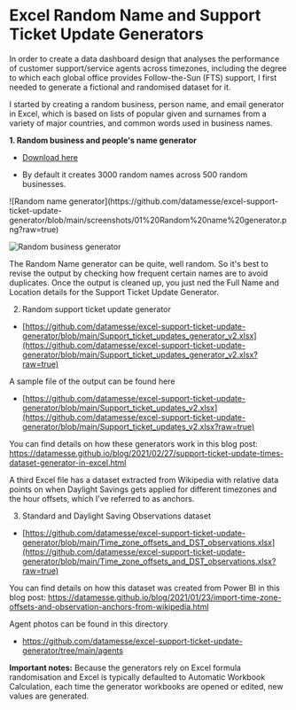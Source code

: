 # Excel Random Name and Support Ticket Update Generators

In order to create a data dashboard design that analyses the performance of customer support/service agents across timezones, including the degree to which each global office provides Follow-the-Sun (FTS) support, I first needed to generate a fictional and randomised dataset for it.

I started by creating a random business, person name, and email generator in Excel, which is based on lists of popular given and surnames from a variety of major countries, and common words used in business names.

**1. Random business and people's name generator**

* [Download here](https://github.com/datamesse/excel-support-ticket-update-generator/blob/main/Random_name_and_business_generator.xlsx?raw=true)
<ul><li>
By default it creates 3000 random names across 500 random businesses.
</ul>
![Random name generator](https://github.com/datamesse/excel-support-ticket-update-generator/blob/main/screenshots/01%20Random%20name%20generator.png?raw=true)

![Random business generator](https://github.com/datamesse/excel-support-ticket-update-generator/blob/main/screenshots/02%20Random%20business%20generator.png?raw=true)

The Random Name generator can be quite, well random. So it's best to revise the output by checking how frequent certain names are to avoid duplicates. Once the output is cleaned up, you just ned the Full Name and Location details for the Support Ticket Update Generator.

2. Random support ticket update generator
* [https://github.com/datamesse/excel-support-ticket-update-generator/blob/main/Support_ticket_updates_generator_v2.xlsx](https://github.com/datamesse/excel-support-ticket-update-generator/blob/main/Support_ticket_updates_generator_v2.xlsx?raw=true)

A sample file of the output can be found here
* [https://github.com/datamesse/excel-support-ticket-update-generator/blob/main/Support_ticket_updates_v2.xlsx](https://github.com/datamesse/excel-support-ticket-update-generator/blob/main/Support_ticket_updates_v2.xlsx?raw=true)

You can find details on how these generators work in this blog post:
https://datamesse.github.io/blog/2021/02/27/support-ticket-update-times-dataset-generator-in-excel.html

A third Excel file has a dataset extracted from Wikipedia with relative data points on when Daylight Savings gets applied for different timezones and the hour offsets, which I've referred to as anchors.

3. Standard and Daylight Saving Observations dataset
* [https://github.com/datamesse/excel-support-ticket-update-generator/blob/main/Time_zone_offsets_and_DST_observations.xlsx](https://github.com/datamesse/excel-support-ticket-update-generator/blob/main/Time_zone_offsets_and_DST_observations.xlsx?raw=true)

You can find details on how this dataset was created from Power BI in this blog post:
https://datamesse.github.io/blog/2021/01/23/import-time-zone-offsets-and-observation-anchors-from-wikipedia.html

Agent photos can be found in this directory
* https://github.com/datamesse/excel-support-ticket-update-generator/tree/main/agents

**Important notes:** Because the generators rely on Excel formula randomisation and Excel is typically defaulted to Automatic Workbook Calculation, each time the generator workbooks are opened or edited, new values are generated.
